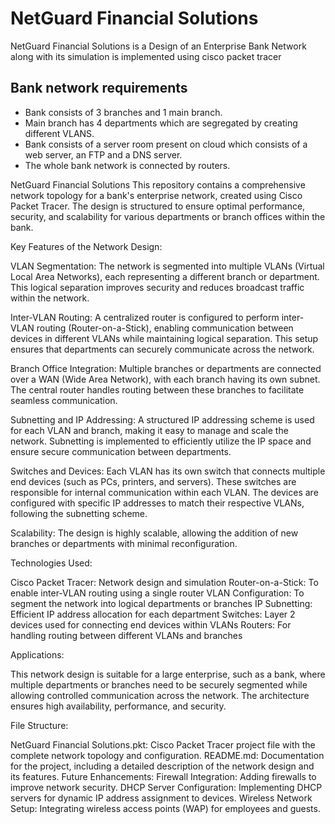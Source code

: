 # NetGuard Financial Solutions
NetGuard Financial Solutions is a Design of an Enterprise Bank Network along with its simulation is implemented using cisco packet tracer

## Bank network requirements
- Bank consists of 3 branches and 1 main branch.
- Main branch has 4 departments which are segregated by creating different VLANS.
- Bank consists of a server room present on cloud which consists of a web server, an FTP and a DNS server.
- The whole bank network is connected by routers.


NetGuard Financial Solutions
This repository contains a comprehensive network topology for a bank's enterprise network, created using Cisco Packet Tracer. The design is structured to ensure optimal performance, security, and scalability for various departments or branch offices within the bank.

Key Features of the Network Design:

VLAN Segmentation:
The network is segmented into multiple VLANs (Virtual Local Area Networks), each representing a different branch or department. This logical separation improves security and reduces broadcast traffic within the network.

Inter-VLAN Routing:
A centralized router is configured to perform inter-VLAN routing (Router-on-a-Stick), enabling communication between devices in different VLANs while maintaining logical separation.
This setup ensures that departments can securely communicate across the network.

Branch Office Integration:
Multiple branches or departments are connected over a WAN (Wide Area Network), with each branch having its own subnet. The central router handles routing between these branches to facilitate seamless communication.

Subnetting and IP Addressing:
A structured IP addressing scheme is used for each VLAN and branch, making it easy to manage and scale the network. Subnetting is implemented to efficiently utilize the IP space and ensure secure communication between departments.

Switches and Devices:
Each VLAN has its own switch that connects multiple end devices (such as PCs, printers, and servers). These switches are responsible for internal communication within each VLAN.
The devices are configured with specific IP addresses to match their respective VLANs, following the subnetting scheme.

Scalability:
The design is highly scalable, allowing the addition of new branches or departments with minimal reconfiguration.


Technologies Used:

Cisco Packet Tracer: Network design and simulation
Router-on-a-Stick: To enable inter-VLAN routing using a single router
VLAN Configuration: To segment the network into logical departments or branches
IP Subnetting: Efficient IP address allocation for each department
Switches: Layer 2 devices used for connecting end devices within VLANs
Routers: For handling routing between different VLANs and branches

Applications:

This network design is suitable for a large enterprise, such as a bank, where multiple departments or branches need to be securely segmented while allowing controlled communication across the network. The architecture ensures high availability, performance, and security.

File Structure:

NetGuard Financial Solutions.pkt: Cisco Packet Tracer project file with the complete network topology and configuration.
README.md: Documentation for the project, including a detailed description of the network design and its features.
Future Enhancements:
Firewall Integration: Adding firewalls to improve network security.
DHCP Server Configuration: Implementing DHCP servers for dynamic IP address assignment to devices.
Wireless Network Setup: Integrating wireless access points (WAP) for employees and guests.
